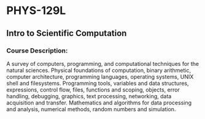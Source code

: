 # PHYS-129L
## Intro to Scientific Computation
### Course Description:
A survey of computers, programming, and computational techniques for the natural sciences. Physical foundations of computation, binary arithmetic, computer architecture, programming languages, operating systems, UNIX shell and filesystems. Programming tools, variables and data structures, expressions, control flow, files, functions and scoping, objects, error handling, debugging, graphics, text processing, networking, data acquisition and transfer. Mathematics and algorithms for data processing and analysis, numerical methods, random numbers and simulation.
